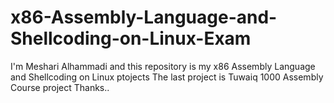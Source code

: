 # x86-Assembly-Language-and-Shellcoding-on-Linux-Exam
I'm Meshari Alhammadi and this repository is my x86 Assembly Language and Shellcoding on Linux ptojects
The last project is Tuwaiq 1000 Assembly Course project
Thanks..
